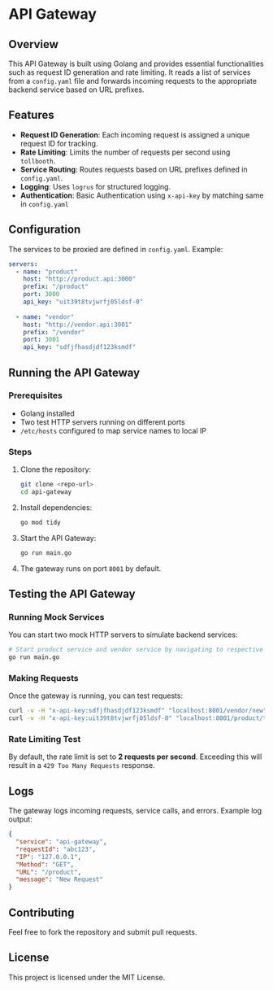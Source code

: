 # API Gateway

## Overview
This API Gateway is built using Golang and provides essential functionalities such as request ID generation and rate limiting. It reads a list of services from a `config.yaml` file and forwards incoming requests to the appropriate backend service based on URL prefixes.

## Features
- **Request ID Generation**: Each incoming request is assigned a unique request ID for tracking.
- **Rate Limiting**: Limits the number of requests per second using `tollbooth`.
- **Service Routing**: Routes requests based on URL prefixes defined in `config.yaml`.
- **Logging**: Uses `logrus` for structured logging.
- **Authentication**: Basic Authentication using `x-api-key` by matching same in `config.yaml`

## Configuration

The services to be proxied are defined in `config.yaml`. Example:

```yaml
servers:
  - name: "product"
    host: "http://product.api:3000"
    prefix: "/product"
    port: 3000
    api_key: "uit39t8tvjwrfj05ldsf-0"
  
  - name: "vendor"
    host: "http://vendor.api:3001"
    prefix: "/vendor"
    port: 3001
    api_key: "sdfjfhasdjdf123ksmdf"
```

## Running the API Gateway

### Prerequisites
- Golang installed
- Two test HTTP servers running on different ports
- `/etc/hosts` configured to map service names to local IP

### Steps

1. Clone the repository:
   ```sh
   git clone <repo-url>
   cd api-gateway
   ```
2. Install dependencies:
   ```sh
   go mod tidy
   ```
3. Start the API Gateway:
   ```sh
   go run main.go
   ```
4. The gateway runs on port `8001` by default.

## Testing the API Gateway

### Running Mock Services
You can start two mock HTTP servers to simulate backend services:

```sh
# Start product service and vendor service by navigating to respective folders
go run main.go

```

### Making Requests
Once the gateway is running, you can test requests:

```sh
curl -v -H "x-api-key:sdfjfhasdjdf123ksmdf" "localhost:8001/vendor/new"
curl -v -H "x-api-key:uit39t8tvjwrfj05ldsf-0" "localhost:8001/product/test"
```

### Rate Limiting Test
By default, the rate limit is set to **2 requests per second**. Exceeding this will result in a `429 Too Many Requests` response.

## Logs
The gateway logs incoming requests, service calls, and errors. Example log output:

```json
{
  "service": "api-gateway",
  "requestId": "abc123",
  "IP": "127.0.0.1",
  "Method": "GET",
  "URL": "/product",
  "message": "New Request"
}
```

## Contributing
Feel free to fork the repository and submit pull requests.

## License
This project is licensed under the MIT License.